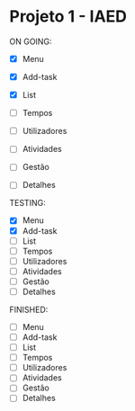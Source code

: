 # Projeto 1 - IAED

ON GOING:

- [X] Menu
- [X] Add-task
- [X] List
- [ ] Tempos
- [ ] Utilizadores
- [ ] Atividades
- [ ] Gestão
- [ ] Detalhes


TESTING:

- [X] Menu
- [X] Add-task
- [ ] List
- [ ] Tempos
- [ ] Utilizadores
- [ ] Atividades
- [ ] Gestão
- [ ] Detalhes

FINISHED:

- [ ] Menu
- [ ] Add-task
- [ ] List
- [ ] Tempos
- [ ] Utilizadores
- [ ] Atividades
- [ ] Gestão
- [ ] Detalhes

